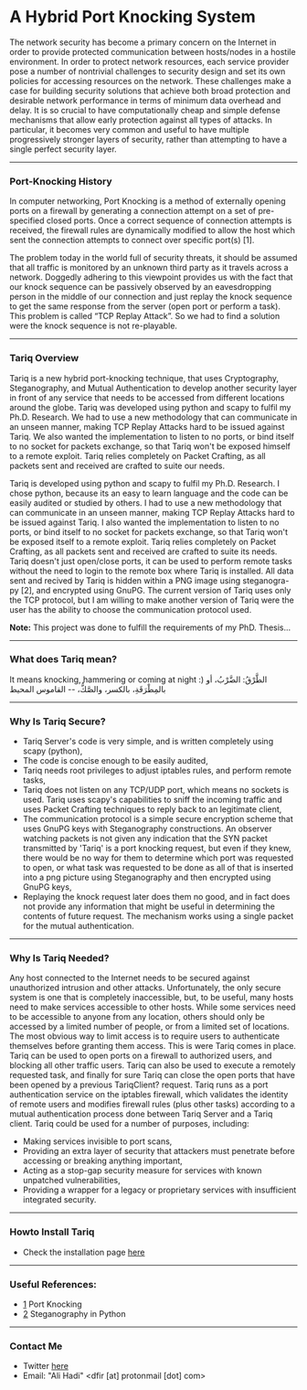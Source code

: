 # A Hybrid Port Knocking System
The network security has become a primary concern on the Internet in order to provide protected communication between hosts/nodes in a hostile environment. In order to protect network resources, each service provider pose a number of nontrivial challenges to security design and set its own policies for accessing resources on the network. These challenges make a case for building security solutions that achieve both broad protection and desirable network performance in terms of minimum data overhead and delay. It is so crucial to have computationally cheap and simple defense mechanisms that allow early protection against all types of attacks. In particular, it becomes very common and useful to have multiple progressively stronger layers of security, rather than attempting to have a single perfect security layer.

---
### Port-Knocking History
In computer networking, Port Knocking is a method of externally opening ports on a firewall by generating a connection attempt on a set of pre-specified closed ports. Once a correct sequence of connection attempts is received, the firewall rules are dynamically modified to allow the host which sent the connection attempts to connect over specific port(s) [1].

The problem today in the world full of security threats, it should be assumed that all traffic is monitored by an unknown third party as it travels across a network. Doggedly adhering to this viewpoint provides us with the fact that our knock sequence can be passively observed by an eavesdropping person in the middle of our connection and just replay the knock sequence to get the same response from the server (open port or perform a task). This problem is called “TCP Replay Attack”. So we had to find a solution were the knock sequence is not re-playable.

---
### Tariq Overview
Tariq is a new hybrid port-knocking technique, that uses Cryptography, Steganography, and Mutual Authentication to develop another security layer in front of any service that needs to be accessed from different locations around the globe. Tariq was developed using python and scapy to fulfil my Ph.D. Research. We had to use a new methodology that can communicate in an unseen manner, making TCP Replay Attacks hard to be issued against Tariq. We also wanted the implementation to listen to no ports, or bind itself to no socket for packets exchange, so that Tariq won't be exposed himself to a remote exploit. Tariq relies completely on Packet Crafting, as all packets sent and received are crafted to suite our needs.

Tariq is developed using python and scapy to fulfil my Ph.D. Research. I chose python, because its an easy to learn language and the code can be easily audited or studied by others. I had to use a new methodology that can communicate in an unseen manner, making TCP Replay Attacks hard to be issued against Tariq. I also wanted the implementation to listen to no ports, or bind itself to no socket for packets exchange, so that Tariq won't be exposed itself to a remote exploit. Tariq relies completely on Packet Crafting, as all packets sent and received are crafted to suite its needs. Tariq doesn't just open/close ports, it can be used to perform remote tasks without the need to login to the remote box where Tariq is installed. All data sent and recived by Tariq is hidden within a PNG image using steganogra-py [2], and encrypted using GnuPG. The current version of Tariq uses only the TCP protocol, but I am willing to make another version of Tariq were the user has the ability to choose the communication protocol used.

**Note:** This project was done to fulfill the requirements of my PhD. Thesis...

---
### What does Tariq mean?
It means knocking, hammering or coming at night :)
الطَّرْقُ: الضَّرْبُ، أو بالمِطْرَقَةِ، بالكسر، والصَّكُّ، -- القاموس المحيط

---
### Why Is Tariq Secure?
- Tariq Server's code is very simple, and is written completely using scapy (python),
- The code is concise enough to be easily audited,
- Tariq needs root privileges to adjust iptables rules, and perform remote tasks,
- Tariq does not listen on any TCP/UDP port, which means no sockets is used. Tariq uses scapy's capabilities to sniff the incoming traffic and uses Packet Crafting techniques to reply back to an legitimate client,
- The communication protocol is a simple secure encryption scheme that uses GnuPG keys with Steganography constructions. An observer watching packets is not given any indication that the SYN packet transmitted by 'Tariq' is a port knocking request, but even if they knew, there would be no way for them to determine which port was requested to open, or what task was requested to be done as all of that is inserted into a png picture using Steganography and then encrypted using GnuPG keys,
- Replaying the knock request later does them no good, and in fact does not provide any information that might be useful in determining the contents of future request. The mechanism works using a single packet for the mutual authentication.

---
### Why Is Tariq Needed?
Any host connected to the Internet needs to be secured against unauthorized intrusion and other attacks. Unfortunately, the only secure system is one that is completely inaccessible, but, to be useful, many hosts need to make services accessible to other hosts. While some services need to be accessible to anyone from any location, others should only be accessed by a limited number of people, or from a limited set of locations. The most obvious way to limit access is to require users to authenticate themselves before granting them access. This is were Tariq comes in place. Tariq can be used to open ports on a firewall to authorized users, and blocking all other traffic users. Tariq can also be used to execute a remotely requested task, and finally for sure Tariq can close the open ports that have been opened by a previous TariqClient? request. Tariq runs as a port authentication service on the iptables firewall, which validates the identity of remote users and modifies firewall rules (plus other tasks) according to a mutual authentication process done between Tariq Server and a Tariq client. Tariq could be used for a number of purposes, including:
- Making services invisible to port scans,
- Providing an extra layer of security that attackers must penetrate before accessing or breaking anything important,
- Acting as a stop-gap security measure for services with known unpatched vulnerabilities,
- Providing a wrapper for a legacy or proprietary services with insufficient integrated security.

---
### Howto Install Tariq
- Check the installation page [here](installation)

---
### Useful References:
- [1](http://en.wikipedia.org/wiki/Port_knocking/) Port Knocking
- [2](http://code.google.com/p/steganogra-py/) Steganography in Python 

---
### Contact Me
- Twitter [here](https://twitter.com/binaryz0ne)
- Email: "Ali Hadi" <dfir [at] protonmail [dot] com>
